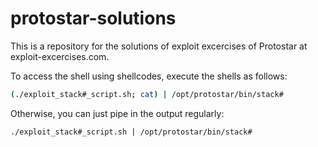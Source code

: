 # protostar-solutions

This is a repository for the solutions of exploit excercises of Protostar at exploit-excercises.com.

To access the shell using shellcodes, execute the shells as follows:
```bash
(./exploit_stack#_script.sh; cat) | /opt/protostar/bin/stack#
```

Otherwise, you can just pipe in the output regularly:
```bash
./exploit_stack#_script.sh | /opt/protostar/bin/stack#
```
